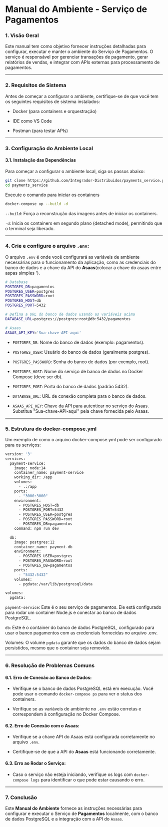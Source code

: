 # Manual do Ambiente - Serviço de Pagamentos

### 1. Visão Geral
Este manual tem como objetivo fornecer instruções detalhadas para configurar, executar e manter o ambiente do Serviço de Pagamentos. O serviço é responsável por gerenciar transações de pagamento, gerar relatórios de vendas, e integrar com APIs externas para processamento de pagamentos.
<hr>

### 2. Requisitos de Sistema
Antes de começar a configurar o ambiente, certifique-se de que você tem os seguintes requisitos de sistema instalados:

- Docker (para containers e orquestração)

- IDE como VS Code

- Postman (para testar APIs)
<hr>

### 3. Configuração do Ambiente Local

 #### 3.1. Instalação das Dependências

 Para começar a configurar o ambiente local, siga os passos abaixo:
 
```bash 
git clone https://github.com/Integrador-Distribuidos/payments_service.git
cd payments_service
```

Execute o comando para iniciar os containers

```bash 
docker-compose up --build -d
```
```--build```: Força a reconstrução das imagens antes de iniciar os containers.

```-d```: Inicia os containers em segundo plano (detached mode), permitindo que o terminal seja liberado.

<hr>

### 4. Crie e configure o arquivo ```.env```:

O arquivo ```.env``` é onde você configurará as variáveis de ambiente necessárias para o funcionamento da aplicação, como as credenciais do banco de dados e a chave da API do **Asaas**(colocar a chave do asaas entre aspas simples ').

```bash 
# Database
POSTGRES_DB=pagamentos
POSTGRES_USER=postgres
POSTGRES_PASSWORD=root
POSTGRES_HOST=db
POSTGRES_PORT=5432

# Defina a URL do banco de dados usando as variáveis acima
DATABASE_URL=postgres://postgres:root@db:5432/pagamentos

# Asaas
ASAAS_API_KEY='Sua-chave-API-aqui'
```

- ```POSTGRES_DB```: Nome do banco de dados (exemplo: pagamentos).

- ```POSTGRES_USER```: Usuário do banco de dados (geralmente postgres).

- ```POSTGRES_PASSWORD```: Senha do banco de dados (por exemplo, root).

- ```POSTGRES_HOST```: Nome do serviço de banco de dados no Docker Compose (deve ser db).

- ```POSTGRES_PORT```: Porta do banco de dados (padrão 5432).

- ```DATABASE_URL```: URL de conexão completa para o banco de dados.

- ```ASAAS_API_KEY```: Chave da API para autenticar no serviço do Asaas. Substitua "Sua-chave-API-aqui" pela chave fornecida pelo Asaas.

<hr>

### 5. Estrutura do docker-compose.yml

Um exemplo de como o arquivo docker-compose.yml pode ser configurado para os serviços:

```bash
version: '3'
services:
  payment-service:
    image: node:14
    container_name: payment-service
    working_dir: /app
    volumes:
      - .:/app
    ports:
      - "3000:3000"
    environment:
      - POSTGRES_HOST=db
      - POSTGRES_PORT=5432
      - POSTGRES_USER=postgres
      - POSTGRES_PASSWORD=root
      - POSTGRES_DB=pagamentos
    command: npm run dev

  db:
    image: postgres:12
    container_name: payment-db
    environment:
      - POSTGRES_USER=postgres
      - POSTGRES_PASSWORD=root
      - POSTGRES_DB=pagamentos
    ports:
      - "5432:5432"
    volumes:
      - pgdata:/var/lib/postgresql/data

volumes:
  pgdata:

```

```payment-service```: Este é o seu serviço de pagamentos. Ele está configurado para rodar um container Node.js e conectar ao banco de dados PostgreSQL.

```db```: Este é o container do banco de dados PostgreSQL, configurado para usar o banco pagamentos com as credenciais fornecidas no arquivo .env.

Volumes: O volume ```pgdata``` garante que os dados do banco de dados sejam persistidos, mesmo que o container seja removido.

<hr>

### 6. Resolução de Problemas Comuns
#### 6.1. Erro de Conexão ao Banco de Dados:

- Verifique se o banco de dados PostgreSQL está em execução. Você pode usar o comando ```docker-compose ps``` para ver o status dos containers.

- Verifique se as variáveis de ambiente no ```.env``` estão corretas e correspondem à configuração no Docker Compose.

 #### 6.2. Erro de Conexão com o Asaas:

- Verifique se a chave API do Asaas está configurada corretamente no arquivo ```.env```.

- Certifique-se de que a API do **Asaas** está funcionando corretamente.

#### 6.3. Erro ao Rodar o Serviço:

- Caso o serviço não esteja iniciando, verifique os logs com ```docker-compose logs``` para identificar o que pode estar causando o erro.

<hr>

### 7. Conclusão

Este **Manual do Ambiente** fornece as instruções necessárias para configurar e executar o Serviço de **Pagamentos** localmente, com o banco de dados PostgreSQL e a integração com a API do ```Asaas```.


